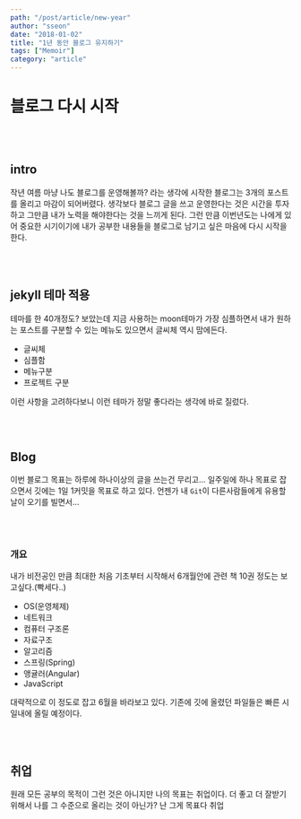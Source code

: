 ```yaml
---
path: "/post/article/new-year"
author: "sseon"
date: "2018-01-02"
title: "1년 동안 블로그 유지하기"
tags: ["Memoir"]
category: "article"
---
```


# 블로그 다시 시작

<br>
<br>

## intro

작년 여름 마냥 나도 블로그를 운영해볼까? 라는 생각에 시작한 블로그는 3개의 포스트를 올리고 마감이 되어버렸다. 생각보다 블로그 글을 쓰고 운영한다는 것은 시간을 투자하고 그만큼 내가 노력을 해야한다는 것을 느끼게 된다. 그런 만큼 이번년도는 나에게 있어 중요한 시기이기에 내가 공부한 내용들을 블로그로 남기고 싶은 마음에 다시 시작을 한다.

<br>
<br>

## jekyll 테마 적용

테마를 한 40개정도? 보았는데 지금 사용하는 moon테마가 가장 심플하면서 내가 원하는 포스트를 구분할 수 있는 메뉴도 있으면서 글씨체 역시 맘에든다.

- 글씨체
- 심플함
- 메뉴구분
- 프로젝트 구분

이런 사항을 고려하다보니 이런 테마가 정말 좋다라는 생각에 바로 질렀다.

<br>
<br>

## Blog

이번 블로그 목표는 하루에 하나이상의 글을 쓰는건 무리고... 일주일에 하나 목표로 잡으면서 깃에는 1일 1커밋을 목표로 하고 있다. 언젠가 내 `Git`이 다른사람들에게 유용할 날이 오기를 빌면서...

<br>
<br>

### 개요

내가 비전공인 만큼 최대한 처음 기초부터 시작해서 6개월안에 관련 책 10권 정도는 보고싶다.(빡세다..)

- OS(운영체제)
- 네트워크
- 컴퓨터 구조론
- 자료구조
- 알고리즘
- 스프링(Spring)
- 앵귤러(Angular)
- JavaScript


대략적으로 이 정도로 잡고 6월을 바라보고 있다. 기존에 깃에 올렸던 파일들은 빠른 시일내에 올릴 예정이다.

<br>
<br>

## 취업

원래 모든 공부의 목적이 그런 것은 아니지만 나의 목표는 취업이다. 더 좋고 더 잘받기 위해서 나를 그 수준으로 올리는 것이 아닌가? 난 그게 목표다 취업
